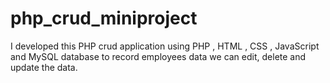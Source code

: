 # php_crud_miniproject
I developed this PHP crud application using PHP , HTML , CSS , JavaScript and MySQL database to record employees data we can edit, delete and update the data.
